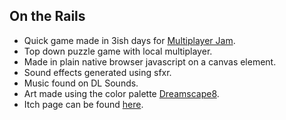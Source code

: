 ## On the Rails
- Quick game made in 3ish days for [Multiplayer Jam](https://itch.io/jam/multiplayer-jam).
- Top down puzzle game with local multiplayer.
- Made in plain native browser javascript on a canvas element.
- Sound effects generated using sfxr.
- Music found on DL Sounds.
- Art made using the color palette [Dreamscape8](https://lospec.com/palette-list/dreamscape8).
- Itch page can be found [here](https://aescosaurus.itch.io/on-the-rails).
